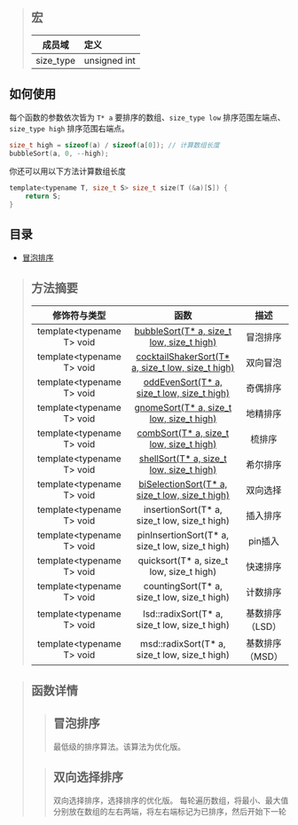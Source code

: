> ## 宏
>| 成员域 | 定义 |
>|:------:|:----|
>| size_type | unsigned int |

## 如何使用
每个函数的参数依次皆为 `T* a` 要排序的数组、`size_type low` 排序范围左端点、`size_type high` 排序范围右端点。
```C
size_t high = sizeof(a) / sizeof(a[0]); // 计算数组长度
bubbleSort(a, 0, --high);
```
你还可以用以下方法计算数组长度
```C
template<typename T, size_t S> size_t size(T (&a)[S]) {
    return S;
}
```
## 目录
+ [冒泡排序](#)

> ## 方法摘要
> 
>| 修饰符与类型 | 函数 | 描述 |
>|:----------:|:-----:|:------:|
>| template\<typename T\> void | [bubbleSort(T* a, size_t low, size_t high)](#bubble-sort) | 冒泡排序 |
>| template\<typename T\> void | [cocktailShakerSort(T* a, size_t low, size_t high)](#) | 双向冒泡 |
>| template\<typename T\> void | [oddEvenSort(T* a, size_t low, size_t high)]() | 奇偶排序 |
>| template\<typename T\> void | [gnomeSort(T* a, size_t low, size_t high)]() | 地精排序 |
>| template\<typename T\> void | [combSort(T* a, size_t low, size_t high)]() | 梳排序 |
>| template\<typename T\> void | [shellSort(T* a, size_t low, size_t high)]() | 希尔排序 |
>| template\<typename T\> void | [biSelectionSort(T* a, size_t low, size_t high)](#bi-selection-sort) | 双向选择 |
>| template\<typename T\> void | insertionSort(T* a, size_t low, size_t high) | 插入排序 |
>| template\<typename T\> void | pinInsertionSort(T* a, size_t low, size_t high) | pin插入 |
>| template\<typename T\> void | quicksort(T* a, size_t low, size_t high) | 快速排序 |
>| template\<typename T\> void | countingSort(T* a, size_t low, size_t high) | 计数排序 |
>| template\<typename T\> void | lsd::radixSort(T* a, size_t low, size_t high) | 基数排序（LSD） |
>| template\<typename T\> void | msd::radixSort(T* a, size_t low, size_t high) | 基数排序（MSD） |

> ## 函数详情
>> <h2 id="bubble-sort">冒泡排序</h2>
>> 最低级的排序算法。该算法为优化版。
>
>> <h2 id="bi-selection-sort">双向选择排序</h2>
>> 双向选择排序，选择排序的优化版。
>> 每轮遍历数组，将最小、最大值分别放在数组的左右两端，将左右端标记为已排序，然后开始下一轮
